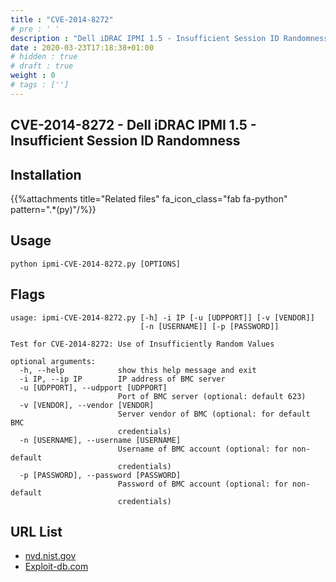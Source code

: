 ```yaml
---
title : "CVE-2014-8272"
# pre : ' '
description : "Dell iDRAC IPMI 1.5 - Insufficient Session ID Randomness."
date : 2020-03-23T17:18:38+01:00
# hidden : true
# draft : true
weight : 0
# tags : ['']
---
```


## CVE-2014-8272 - Dell iDRAC IPMI 1.5 - Insufficient Session ID Randomness

## Installation

{{%attachments title="Related files" fa_icon_class="fab fa-python" pattern=".*(py)"/%}}

## Usage

```plain
python ipmi-CVE-2014-8272.py [OPTIONS]
```

## Flags

```plain
usage: ipmi-CVE-2014-8272.py [-h] -i IP [-u [UDPPORT]] [-v [VENDOR]]
                             [-n [USERNAME]] [-p [PASSWORD]]

Test for CVE-2014-8272: Use of Insufficiently Random Values

optional arguments:
  -h, --help            show this help message and exit
  -i IP, --ip IP        IP address of BMC server
  -u [UDPPORT], --udpport [UDPPORT]
                        Port of BMC server (optional: default 623)
  -v [VENDOR], --vendor [VENDOR]
                        Server vendor of BMC (optional: for default BMC
                        credentials)
  -n [USERNAME], --username [USERNAME]
                        Username of BMC account (optional: for non-default
                        credentials)
  -p [PASSWORD], --password [PASSWORD]
                        Password of BMC account (optional: for non-default
                        credentials)
```

## URL List

* [nvd.nist.gov](https://nvd.nist.gov/vuln/detail/CVE-2014-8272)
* [Exploit-db.com](https://www.exploit-db.com/exploits/35770)
